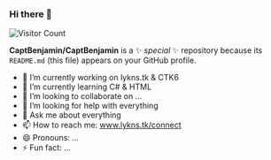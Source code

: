 ### Hi there 👋

![Visitor Count](https://profile-counter.glitch.me/CaptBenjamin/count.svg)

**CaptBenjamin/CaptBenjamin** is a ✨ _special_ ✨ repository because its `README.md` (this file) appears on your GitHub profile.

- 🔭 I’m currently working on lykns.tk & CTK6
- 🌱 I’m currently learning C# & HTML
- 👯 I’m looking to collaborate on ...
- 🤔 I’m looking for help with everything
- 💬 Ask me about everything
- 📫 How to reach me: www.lykns.tk/connect
- 😄 Pronouns: ...
- ⚡ Fun fact: ...
